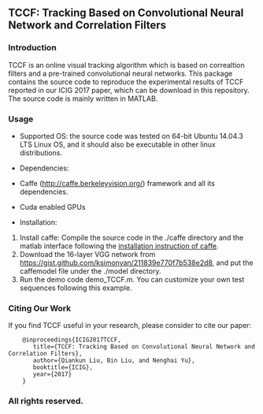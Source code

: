 ## TCCF: Tracking Based on Convolutional Neural Network and Correlation Filters

### Introduction
TCCF is an online visual tracking algorithm which is based on correaltion filters and a pre-trained convolutional neural networks. This package contains the source code to reproduce the experimental results of TCCF reported in our ICIG 2017 paper, which can be download in this repository. The source code is mainly written in MATLAB.

### Usage

* Supported OS: the source code was tested on 64-bit Ubuntu 14.04.3 LTS Linux OS, and it should also be executable in other linux distributions.

* Dependencies: 
 * Caffe (http://caffe.berkeleyvision.org/) framework and all its dependencies. 
 * Cuda enabled GPUs

* Installation: 
 1. Install caffe: Compile the source code in the ./caffe directory and the matlab interface following the [installation instruction of caffe](http://caffe.berkeleyvision.org/installation.html).
 2. Download the 16-layer VGG network from https://gist.github.com/ksimonyan/211839e770f7b538e2d8, and put the caffemodel file under the ./model directory.
 3. Run the demo code demo_TCCF.m. You can customize your own test sequences following this example.

### Citing Our Work

If you find TCCF useful in your research, please consider to cite our paper:

        @inproceedings{ICIG2017TCCF,
           title={TCCF: Tracking Based on Convolutional Neural Network and Correlation Filters},
           author={Qiankun Liu, Bin Liu, and Nenghai Yu},
           booktitle={ICIG},
           year={2017}
        }

### All rights reserved. 

